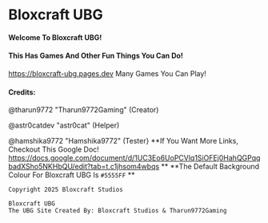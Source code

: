 # Bloxcraft UBG
#### Welcome To Bloxcraft UBG! 
#### This Has Games And Other Fun Things You Can Do!
https://bloxcraft-ubg.pages.dev
Many Games You Can Play!
#### Credits:
@tharun9772 "Tharun9772Gaming" (Creator)

@astr0catdev "astr0cat" (Helper)

@hamshika9772 "Hamshika9772" (Tester}
**If You Want More Links, Checkout This Google Doc! https://docs.google.com/document/d/1UC3Eo6UoPCVlq1SiOFEj0HahQGPqqbadXSho5NKHbQU/edit?tab=t.c1jhsom4wbqs **
**The Default Background Colour For Bloxcraft UBG Is `#5555FF` **

`Copyright 2025 Bloxcraft Studios`

```
Bloxcraft UBG
The UBG Site Created By: Bloxcraft Studios & Tharun9772Gaming
```
